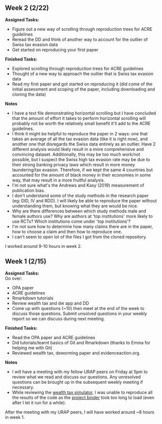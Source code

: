 ## Week 2 (2/22)
**Assigned Tasks:**  
- Figure out a new way of scrolling through reproduction trees for ACRE guidelines
- Reread the DD and think of another way to account for the outlier of Swiss tax evasion data
- Get started on reproducing your first paper

**Finished Tasks:**
- Explored scrolling through reproduction trees for ACRE guidelines
- Thought of a new way to approach the outlier that is Swiss tax evasion data
- Read my first paper and got started on reproducing it (did come of the initial assessment and scoping of the paper, including downloading and cloning the data)

**Notes**
- I have a text file demonstrating horizontal scrolling but I have concluded that the amount of effort it takes to perform horizontal scrolling will probably not be worth the relatively small benefit it'll add to the ACRE guidelines.
- I think it might be helpful to reproduce the paper in 2 ways: one that takes an average of all the tax evasion data (like it is right now), and another one that disregards the Swiss data entirely as an outlier. Have 2 different analysis would likely result in a more comprehensive and convincing dataset. Additionally, this may be too much work/not possible, but I suspect the Swiss high tax evasion rate may be due to their strong banking privacy laws which result in more money laundering/tax evasion. Therefore, if we kept the same 4 countries but accounted for the amount of black money in their economies in some way, that may result in a more fruitful analysis.
- I'm not sure what's the Andrews and Kasy (2019) measurement of publication bias.
- I don't understand some of the study methods in the research paper (eg: DID, IV and RDD). I will likely be able to reproduce the paper without understanding them, but knowing what they are would be nice.
- Why are there differences between which study methods male and female authors use? Why are authors at 'top institutions' more likely to use RCTs? Which institutions come under 'top institutions'?
- I'm not sure how to determine how many claims there are in the paper, how to choose a claim and then how to reproduce one.
- I can't seem to open lot of the files I got from the cloned repository.

I worked around 9-10 hours in week 2.

## Week 1 (2/15)
**Assigned Tasks:**  
Go over:
- OPA paper
- ACRE guidelines
- Rmarkdown tutorials
- Review wealth tax and dw app and DD
- Come up with questions (~10) then meet at the end of the week to discuss those questions. Submit unsolved questions in your weekly report so we can discuss during next meeting.

**Finished Tasks:**
- Read the OPA paper and ACRE guidelines
- Did tutorials/learnt basics of Git and Rmarkdown (thanks to Emma for helping me with Git)
- Reviewed wealth tax, deworming paper and evidenceaction.org.

**Notes**
- I will have a meeting with my fellow URAP peers on Friday at 5pm to review what we read and discuss our questions. Any unresolved questions can be brought up in the subsequent weekly meeting if necessary.
- While reviewing the [wealth tax simulator](http://wealthtaxsimulator.org/analysis/#7_-_visualization), I was unable to reproduce all the results of the code as the [project binder](https://mybinder.org/v2/gh/fhoces/opa-wealthtax/master?urlpath=rstudio) took too long to load (even after I let it run for a while).

After the meeting with my URAP peers, I will have worked around ~8 hours in week 1.
